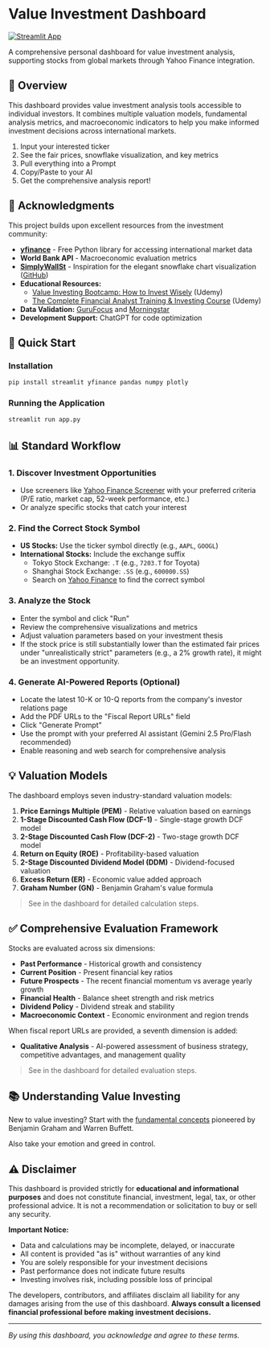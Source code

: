 # Value Investment Dashboard

[![Streamlit App](https://static.streamlit.io/badges/streamlit_badge_black_white.svg)](https://valueinvest.streamlit.app)

A comprehensive personal dashboard for value investment analysis, supporting stocks from global markets through Yahoo Finance integration.

## 🎯 Overview

This dashboard provides value investment analysis tools accessible to individual investors. It combines multiple valuation models, fundamental analysis metrics, and macroeconomic indicators to help you make informed investment decisions across international markets.

1. Input your interested ticker
2. See the fair prices, snowflake visualization, and key metrics
3. Pull everything into a Prompt
4. Copy/Paste to your AI
5. Get the comprehensive analysis report!

## 🙏 Acknowledgments

This project builds upon excellent resources from the investment community:

- **[yfinance](https://github.com/ranaroussi/yfinance)** - Free Python library for accessing international market data
- **World Bank API** - Macroeconomic evaluation metrics
- **[SimplyWallSt](https://simplywall.st/dashboard)** - Inspiration for the elegant snowflake chart visualization ([GitHub](https://github.com/SimplyWallSt/Company-Analysis-Model))
- **Educational Resources:**
  - [Value Investing Bootcamp: How to Invest Wisely](https://www.udemy.com/course/value-investing-bootcamp-how-to-invest-wisely/) (Udemy)
  - [The Complete Financial Analyst Training & Investing Course](https://www.udemy.com/course/the-complete-financial-analyst-training-and-investing-course) (Udemy)
- **Data Validation:** [GuruFocus](https://www.gurufocus.com/) and [Morningstar](https://www.morningstar.com/)
- **Development Support:** ChatGPT for code optimization

## 🚀 Quick Start

### Installation

```bash
pip install streamlit yfinance pandas numpy plotly
```

### Running the Application

```bash
streamlit run app.py
```

## 📊 Standard Workflow

### 1. **Discover Investment Opportunities**
   - Use screeners like [Yahoo Finance Screener](https://finance.yahoo.com/research-hub/screener/) with your preferred criteria (P/E ratio, market cap, 52-week performance, etc.)
   - Or analyze specific stocks that catch your interest

### 2. **Find the Correct Stock Symbol**
   - **US Stocks:** Use the ticker symbol directly (e.g., `AAPL`, `GOOGL`)
   - **International Stocks:** Include the exchange suffix
     - Tokyo Stock Exchange: `.T` (e.g., `7203.T` for Toyota)
     - Shanghai Stock Exchange: `.SS` (e.g., `600000.SS`)
     - Search on [Yahoo Finance](https://finance.yahoo.com/) to find the correct symbol

### 3. **Analyze the Stock**
   - Enter the symbol and click "Run"
   - Review the comprehensive visualizations and metrics
   - Adjust valuation parameters based on your investment thesis
   - If the stock price is still substantially lower than the estimated fair prices under "unrealistically strict" parameters (e.g., a 2% growth rate), it might be an investment opportunity.

### 4. **Generate AI-Powered Reports** (Optional)
   - Locate the latest 10-K or 10-Q reports from the company's investor relations page
   - Add the PDF URLs to the "Fiscal Report URLs" field
   - Click "Generate Prompt"
   - Use the prompt with your preferred AI assistant (Gemini 2.5 Pro/Flash recommended)
   - Enable reasoning and web search for comprehensive analysis

## 💡 Valuation Models

The dashboard employs seven industry-standard valuation models:

1. **Price Earnings Multiple (PEM)** - Relative valuation based on earnings
2. **1-Stage Discounted Cash Flow (DCF-1)** - Single-stage growth DCF model
3. **2-Stage Discounted Cash Flow (DCF-2)** - Two-stage growth DCF model
4. **Return on Equity (ROE)** - Profitability-based valuation
5. **2-Stage Discounted Dividend Model (DDM)** - Dividend-focused valuation
6. **Excess Return (ER)** - Economic value added approach
7. **Graham Number (GN)** - Benjamin Graham's value formula

> See in the dashboard for detailed calculation steps.

## ✅ Comprehensive Evaluation Framework

Stocks are evaluated across six dimensions:

- **Past Performance** - Historical growth and consistency
- **Current Position** - Present financial key ratios
- **Future Prospects** - The recent financial momentum vs average yearly growth
- **Financial Health** - Balance sheet strength and risk metrics
- **Dividend Policy** - Dividend streak and stability
- **Macroeconomic Context** - Economic environment and region trends

When fiscal report URLs are provided, a seventh dimension is added:
- **Qualitative Analysis** - AI-powered assessment of business strategy, competitive advantages, and management quality

> See in the dashboard for detailed evaluation steps.

## 📚 Understanding Value Investing

New to value investing? Start with the [fundamental concepts](https://en.wikipedia.org/wiki/Value_investing) pioneered by Benjamin Graham and Warren Buffett.

Also take your emotion and greed in control.

## ⚠️ Disclaimer

This dashboard is provided strictly for **educational and informational purposes** and does not constitute financial, investment, legal, tax, or other professional advice. It is not a recommendation or solicitation to buy or sell any security.

**Important Notice:**
- Data and calculations may be incomplete, delayed, or inaccurate
- All content is provided "as is" without warranties of any kind
- You are solely responsible for your investment decisions
- Past performance does not indicate future results
- Investing involves risk, including possible loss of principal

The developers, contributors, and affiliates disclaim all liability for any damages arising from the use of this dashboard. **Always consult a licensed financial professional before making investment decisions.**

---

*By using this dashboard, you acknowledge and agree to these terms.*
